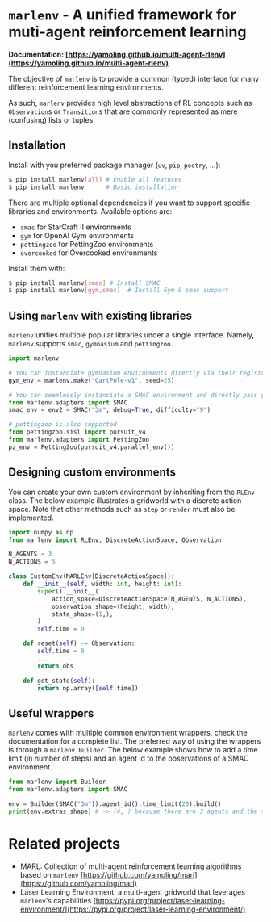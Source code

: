 # `marlenv` - A unified framework for muti-agent reinforcement learning
**Documentation: [https://yamoling.github.io/multi-agent-rlenv](https://yamoling.github.io/multi-agent-rlenv)**

The objective of `marlenv` is to provide a common (typed) interface for many different reinforcement learning environments.

As such, `marlenv` provides high level abstractions of RL concepts such as `Observation`s or `Transition`s that are commonly represented as mere (confusing) lists or tuples.

## Installation
Install with you preferred package manager (`uv`, `pip`, `poetry`, ...):
```bash
$ pip install marlenv[all] # Enable all features
$ pip install marlenv      # Basic installation
```

There are multiple optional dependencies if you want to support specific libraries and environments. Available options are:
- `smac` for StarCraft II environments
- `gym` for OpenAI Gym environments
- `pettingzoo` for PettingZoo environments
- `overcooked` for Overcooked environments

Install them with:
```bash
$ pip install marlenv[smac] # Install SMAC
$ pip install marlenv[gym,smac]  # Install Gym & smac support
```


## Using `marlenv` with existing libraries
`marlenv` unifies multiple popular libraries under a single interface. Namely, `marlenv` supports `smac`, `gymnasium` and `pettingzoo`.

```python
import marlenv

# You can instanciate gymnasium environments directly via their registry ID
gym_env = marlenv.make("CartPole-v1", seed=25)

# You can seemlessly instanciate a SMAC environment and directly pass your required arguments
from marlenv.adapters import SMAC
smac_env = env2 = SMAC("3m", debug=True, difficulty="9")

# pettingzoo is also supported
from pettingzoo.sisl import pursuit_v4
from marlenv.adapters import PettingZoo
pz_env = PettingZoo(pursuit_v4.parallel_env())
```


## Designing custom environments
You can create your own custom environment by inheriting from the `RLEnv` class. The below example illustrates a gridworld with a discrete action space. Note that other methods such as `step` or `render` must also be implemented.
```python
import numpy as np
from marlenv import RLEnv, DiscreteActionSpace, Observation

N_AGENTS = 3
N_ACTIONS = 5

class CustomEnv(MARLEnv[DiscreteActionSpace]):
    def __init__(self, width: int, height: int):
        super().__init__(
            action_space=DiscreteActionSpace(N_AGENTS, N_ACTIONS),
            observation_shape=(height, width),
            state_shape=(1,),
        )
        self.time = 0

    def reset(self) -> Observation:
        self.time = 0
        ...
        return obs

    def get_state(self):
        return np.array([self.time])
```

## Useful wrappers
`marlenv` comes with multiple common environment wrappers, check the documentation for a complete list. The preferred way of using the wrappers is through a `marlenv.Builder`. The below example shows how to add a time limit (in number of steps) and an agent id to the observations of a SMAC environment.

```python
from marlenv import Builder
from marlenv.adapters import SMAC

env = Builder(SMAC("3m")).agent_id().time_limit(20).build()
print(env.extras_shape) # -> (4, ) because there are 3 agents and the time counter
```


# Related projects
- MARL: Collection of multi-agent reinforcement learning algorithms based on `marlenv` [https://github.com/yamoling/marl](https://github.com/yamoling/marl)
- Laser Learning Environment: a multi-agent gridworld that leverages `marlenv`'s capabilities [https://pypi.org/project/laser-learning-environment/](https://pypi.org/project/laser-learning-environment/)